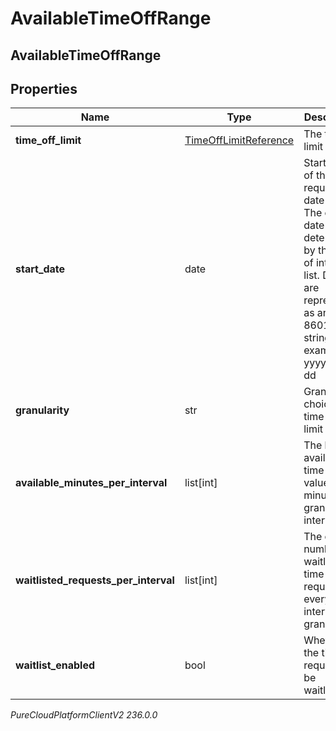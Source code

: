 # AvailableTimeOffRange

## AvailableTimeOffRange

## Properties

|Name | Type | Description | Notes|
|------------ | ------------- | ------------- | -------------|
| **time_off_limit** | [TimeOffLimitReference](TimeOffLimitReference) | The time off limit | [optional] |
| **start_date** | date | Start date of the requested date range. The end date is determined by the size of interval list. Dates are represented as an ISO-8601 string. For example: yyyy-MM-dd | [optional] |
| **granularity** | str | Granularity choice for time off limit | [optional] |
| **available_minutes_per_interval** | list[int] | The list of available time off values in minutes per granularity interval | [optional] |
| **waitlisted_requests_per_interval** | list[int] | The current number of waitlisted time off requests for every interval per granularity | [optional] |
| **waitlist_enabled** | bool | Whether the time off request can be waitlisted | [optional] |



_PureCloudPlatformClientV2 236.0.0_
